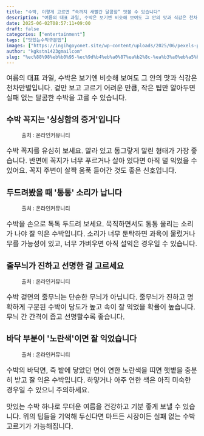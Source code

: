 ```yaml
---
title: "수박, 이렇게 고르면 “속까지 새빨간 달콤함” 맛볼 수 있습니다"
description: "여름의 대표 과일, 수박은 보기엔 비슷해 보여도 그 안의 맛과 식감은 천차만별입니다. 겉만 보고 고르기 어려운 만큼, 작은 팁만 알아두면 실패 없는 달콤한 수박을 고를 수 있습니다."
date: 2025-06-02T08:57:11+09:00
draft: false
categories: ["entertainment"]
tags: ["맛있는수박구분법"]
images: ["https://ingihgoyonet.site/wp-content/uploads/2025/06/pexels-pixabay-59830-1024x768.jpg", "https://ingihgoyonet.site/wp-content/uploads/2025/06/pexels-brian-van-den-heuvel-339534-1313267-683x1024.jpg", "https://ingihgoyonet.site/wp-content/uploads/2025/06/pexels-elletakesphotos-3513238-1024x683.jpg", "https://ingihgoyonet.site/wp-content/uploads/2025/06/pexels-victorino-2288692-768x1024.jpg"]
author: "kgkstn1423gmailcom"
slug: "%ec%88%98%eb%b0%95-%ec%9d%b4%eb%a0%87%ea%b2%8c-%ea%b3%a0%eb%a5%b4%eb%a9%b4-%ec%86%8d%ea%b9%8c%ec%a7%80-%ec%83%88%eb%b9%a8%ea%b0%84-%eb%8b%ac%ec%bd%a4%ed%95%a8-%eb%a7%9b%eb%b3%bc"
---
```


<p style="font-size:18px">여름의 대표 과일, 수박은 보기엔 비슷해 보여도 그 안의 맛과 식감은 천차만별입니다. 겉만 보고 고르기 어려운 만큼, 작은 팁만 알아두면 실패 없는 달콤한 수박을 고를 수 있습니다.</p> <h2 >수박 꼭지는 '싱싱함의 증거'입니다</h2> <figure ><img src="https://ingihgoyonet.site/wp-content/uploads/2025/06/pexels-pixabay-59830-1024x768.jpg" alt="" style="aspect-ratio:16/9;object-fit:cover"/><figcaption >출처 : 온라인커뮤니티</figcaption></figure> <p style="font-size:18px">수박 꼭지를 유심히 보세요. 말라 있고 동그랗게 말린 형태가 가장 좋습니다. 반면에 꼭지가 너무 푸르거나 살아 있다면 아직 덜 익었을 수 있어요. 꼭지 주변이 살짝 움푹 들어간 것도 좋은 신호입니다.</p> <h2 >두드려봤을 때 '통통' 소리가 납니다</h2> <figure ><img src="https://ingihgoyonet.site/wp-content/uploads/2025/06/pexels-brian-van-den-heuvel-339534-1313267-683x1024.jpg" alt="" style="aspect-ratio:16/9;object-fit:cover"/><figcaption >출처 : 온라인커뮤니티</figcaption></figure> <p style="font-size:18px">수박을 손으로 톡톡 두드려 보세요. 묵직하면서도 통통 울리는 소리가 나야 잘 익은 수박입니다. 소리가 너무 둔탁하면 과육이 물렀거나 무를 가능성이 있고, 너무 가벼우면 아직 설익은 경우일 수 있습니다.</p> <h2 >줄무늬가 진하고 선명한 걸 고르세요</h2> <figure ><img src="https://ingihgoyonet.site/wp-content/uploads/2025/06/pexels-elletakesphotos-3513238-1024x683.jpg" alt="" style="aspect-ratio:16/9;object-fit:cover"/><figcaption >출처 : 온라인커뮤니티</figcaption></figure> <p style="font-size:18px">수박 겉면의 줄무늬는 단순한 무늬가 아닙니다. 줄무늬가 진하고 명확하게 구분된 수박이 당도가 높고 속이 잘 익었을 확률이 높습니다. 무늬 간 간격이 좁고 선명할수록 좋습니다.</p> <h2 >바닥 부분이 '노란색'이면 잘 익었습니다</h2> <figure ><img src="https://ingihgoyonet.site/wp-content/uploads/2025/06/pexels-victorino-2288692-768x1024.jpg" alt="" style="aspect-ratio:16/9;object-fit:cover"/><figcaption >출처 : 온라인커뮤니티</figcaption></figure> <p style="font-size:18px">수박의 바닥면, 즉 밭에 닿았던 면이 연한 노란색을 띠면 햇볕을 충분히 받고 잘 익은 수박입니다. 하얗거나 아주 연한 색은 아직 미숙한 경우일 수 있으니 주의하세요.</p> <p style="font-size:18px">맛있는 수박 하나로 무더운 여름을 건강하고 기분 좋게 보낼 수 있습니다. 위의 팁들을 기억해 두신다면 마트든 시장이든 실패 없는 수박 고르기가 가능해집니다.</p>